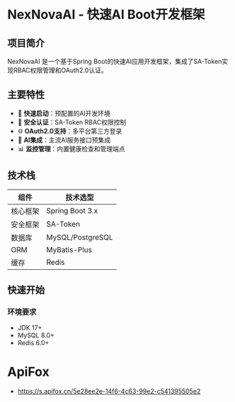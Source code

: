 # NexNovaAI - 快速AI Boot开发框架
## 项目简介
NexNovaAI 是一个基于Spring Boot的快速AI应用开发框架，集成了SA-Token实现RBAC权限管理和OAuth2.0认证。

## 主要特性
- 🚀 **快速启动**：预配置的AI开发环境
- 🔐 **安全认证**：SA-Token RBAC权限控制
- 🌐 **OAuth2.0支持**：多平台第三方登录
- 🤖 **AI集成**：主流AI服务接口预集成
- 📊 **监控管理**：内置健康检查和管理端点

## 技术栈
| 组件        | 技术选型                 |
|-------------|--------------------------|
| 核心框架    | Spring Boot 3.x          |
| 安全框架    | SA-Token                 |
| 数据库      | MySQL/PostgreSQL         |
| ORM         | MyBatis-Plus             |
| 缓存        | Redis                    |

## 快速开始
### 环境要求
- JDK 17+
- MySQL 8.0+
- Redis 6.0+

# ApiFox
 - https://s.apifox.cn/5e28ee2e-14f6-4c63-99e2-c541395505e2
